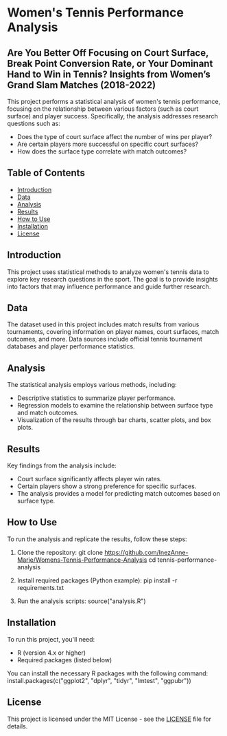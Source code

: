 # Women's Tennis Performance Analysis
## Are You Better Off Focusing on Court Surface, Break Point Conversion Rate, or Your Dominant Hand to Win in Tennis? Insights from Women’s Grand Slam Matches (2018-2022)
This project performs a statistical analysis of women's tennis performance, focusing on the relationship between various factors (such as court surface) and player success. Specifically, the analysis addresses research questions such as:
- Does the type of court surface affect the number of wins per player?
- Are certain players more successful on specific court surfaces?
- How does the surface type correlate with match outcomes?

## Table of Contents
- [Introduction](#introduction)
- [Data](#data)
- [Analysis](#analysis)
- [Results](#results)
- [How to Use](#how-to-use)
- [Installation](#installation)
- [License](#license)

## Introduction
This project uses statistical methods to analyze women's tennis data to explore key research questions in the sport. The goal is to provide insights into factors that may influence performance and guide further research.

## Data
The dataset used in this project includes match results from various tournaments, covering information on player names, court surfaces, match outcomes, and more. Data sources include official tennis tournament databases and player performance statistics.

## Analysis
The statistical analysis employs various methods, including:
- Descriptive statistics to summarize player performance.
- Regression models to examine the relationship between surface type and match outcomes.
- Visualization of the results through bar charts, scatter plots, and box plots.

## Results
Key findings from the analysis include:
- Court surface significantly affects player win rates.
- Certain players show a strong preference for specific surfaces.
- The analysis provides a model for predicting match outcomes based on surface type.

## How to Use
To run the analysis and replicate the results, follow these steps:

1. Clone the repository:
git clone https://github.com/InezAnne-Marie/Womens-Tennis-Performance-Analysis
cd tennis-performance-analysis

2. Install required packages (Python example):
pip install -r requirements.txt

3. Run the analysis scripts:
source("analysis.R")

## Installation
To run this project, you'll need:
- R (version 4.x or higher)
- Required packages (listed below)

You can install the necessary R packages with the following command:
install.packages(c("ggplot2", "dplyr", "tidyr", "lmtest", "ggpubr"))

## License
This project is licensed under the MIT License - see the [LICENSE](LICENSE) file for details.
